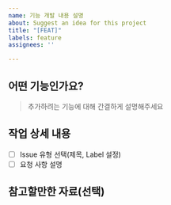 ```yaml
---
name: 기능 개발 내용 설명
about: Suggest an idea for this project
title: "[FEAT]"
labels: feature
assignees: ''

---
```


## 어떤 기능인가요?
> 추가하려는 기능에 대해 간결하게 설명해주세요

## 작업 상세 내용
- [ ] Issue 유형 선택(제목, Label 설정)
- [ ] 요청 사항 설명

## 참고할만한 자료(선택)
